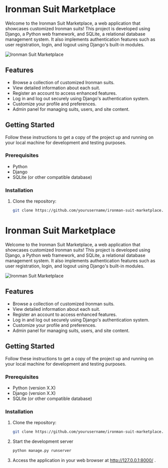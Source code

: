 # Ironman Suit Marketplace

Welcome to the Ironman Suit Marketplace, a web application that showcases customized Ironman suits! This project is developed using Django, a Python web framework, and SQLite, a relational database management system. It also implements authentication features such as user registration, login, and logout using Django's built-in modules.

![Ironman Suit Marketplace](screenshot.png)

## Features

- Browse a collection of customized Ironman suits.
- View detailed information about each suit.
- Register an account to access enhanced features.
- Log in and log out securely using Django's authentication system.
- Customize your profile and preferences.
- Admin panel for managing suits, users, and site content.

## Getting Started

Follow these instructions to get a copy of the project up and running on your local machine for development and testing purposes.

### Prerequisites

- Python 
- Django 
- SQLite (or other compatible database)

### Installation

1. Clone the repository:

   ```bash
   git clone https://github.com/yourusername/ironman-suit-marketplace.git


  # Ironman Suit Marketplace

Welcome to the Ironman Suit Marketplace, a web application that showcases customized Ironman suits! This project is developed using Django, a Python web framework, and SQLite, a relational database management system. It also implements authentication features such as user registration, login, and logout using Django's built-in modules.

![Ironman Suit Marketplace](screenshot.png)

## Features

- Browse a collection of customized Ironman suits.
- View detailed information about each suit.
- Register an account to access enhanced features.
- Log in and log out securely using Django's authentication system.
- Customize your profile and preferences.
- Admin panel for managing suits, users, and site content.

## Getting Started

Follow these instructions to get a copy of the project up and running on your local machine for development and testing purposes.

### Prerequisites

- Python (version X.X)
- Django (version X.X)
- SQLite (or other compatible database)

### Installation

1. Clone the repository:

   ```bash
   git clone https://github.com/yourusername/ironman-suit-marketplace.git

2. Start the development server
   ```bash
   python manage.py runserver
3. Access the application in your web browser at http://127.0.0.1:8000/ .

